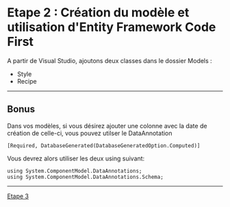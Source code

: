 # Etape 2 : Création du modèle et utilisation d'Entity Framework Code First

A partir de Visual Studio, ajoutons deux classes dans le dossier Models : 

* Style
* Recipe




---

## Bonus

Dans vos modèles, si vous désirez ajouter une colonne avec la date de création de celle-ci, vous pouvez utilser le DataAnnotation      

```CSharp
[Required, DatabaseGenerated(DatabaseGeneratedOption.Computed)]
```

Vous devrez alors utiliser les deux using suivant: 

```CSharp
using System.ComponentModel.DataAnnotations;
using System.ComponentModel.DataAnnotations.Schema;
```

---

[Etape 3](./step-3.md)